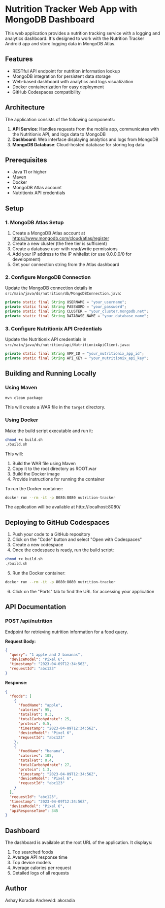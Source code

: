 # Nutrition Tracker Web App with MongoDB Dashboard

This web application provides a nutrition tracking service with a logging and analytics dashboard. It's designed to work with the Nutrition Tracker Android app and store logging data in MongoDB Atlas.

## Features

- RESTful API endpoint for nutrition information lookup
- MongoDB integration for persistent data storage
- Web-based dashboard with analytics and logs visualization
- Docker containerization for easy deployment
- GitHub Codespaces compatibility

## Architecture

The application consists of the following components:

1. **API Service**: Handles requests from the mobile app, communicates with the Nutritionix API, and logs data to MongoDB
2. **Dashboard**: Web interface displaying analytics and logs from MongoDB
3. **MongoDB Database**: Cloud-hosted database for storing log data

## Prerequisites

- Java 11 or higher
- Maven
- Docker
- MongoDB Atlas account
- Nutritionix API credentials

## Setup

### 1. MongoDB Atlas Setup

1. Create a MongoDB Atlas account at https://www.mongodb.com/cloud/atlas/register
2. Create a new cluster (the free tier is sufficient)
3. Create a database user with read/write permissions
4. Add your IP address to the IP whitelist (or use 0.0.0.0/0 for development)
5. Get your connection string from the Atlas dashboard

### 2. Configure MongoDB Connection

Update the MongoDB connection details in `src/main/java/ds/nutrition/db/MongoDBConnection.java`:

```java
private static final String USERNAME = "your_username";
private static final String PASSWORD = "your_password";
private static final String CLUSTER = "your_cluster.mongodb.net";
private static final String DATABASE_NAME = "your_database_name";
```

### 3. Configure Nutritionix API Credentials

Update the Nutritionix API credentials in `src/main/java/ds/nutrition/api/NutritionixApiClient.java`:

```java
private static final String APP_ID = "your_nutritionix_app_id";
private static final String API_KEY = "your_nutritionix_api_key";
```

## Building and Running Locally

### Using Maven

```bash
mvn clean package
```

This will create a WAR file in the `target` directory.

### Using Docker

Make the build script executable and run it:

```bash
chmod +x build.sh
./build.sh
```

This will:
1. Build the WAR file using Maven
2. Copy it to the root directory as ROOT.war
3. Build the Docker image
4. Provide instructions for running the container

To run the Docker container:

```bash
docker run --rm -it -p 8080:8080 nutrition-tracker
```

The application will be available at http://localhost:8080/

## Deploying to GitHub Codespaces

1. Push your code to a GitHub repository
2. Click on the "Code" button and select "Open with Codespaces"
3. Create a new codespace
4. Once the codespace is ready, run the build script:

```bash
chmod +x build.sh
./build.sh
```

5. Run the Docker container:

```bash
docker run --rm -it -p 8080:8080 nutrition-tracker
```

6. Click on the "Ports" tab to find the URL for accessing your application

## API Documentation

### POST /api/nutrition

Endpoint for retrieving nutrition information for a food query.

**Request Body:**

```json
{
  "query": "1 apple and 2 bananas",
  "deviceModel": "Pixel 6",
  "timestamp": "2023-04-09T12:34:56Z",
  "requestId": "abc123"
}
```

**Response:**

```json
{
  "foods": [
    {
      "foodName": "apple",
      "calories": 95,
      "totalFat": 0.3,
      "totalCarbohydrate": 25,
      "protein": 0.5,
      "timestamp": "2023-04-09T12:34:56Z",
      "deviceModel": "Pixel 6",
      "requestId": "abc123"
    },
    {
      "foodName": "banana",
      "calories": 105,
      "totalFat": 0.4,
      "totalCarbohydrate": 27,
      "protein": 1.3,
      "timestamp": "2023-04-09T12:34:56Z",
      "deviceModel": "Pixel 6",
      "requestId": "abc123"
    }
  ],
  "requestId": "abc123",
  "timestamp": "2023-04-09T12:34:56Z",
  "deviceModel": "Pixel 6",
  "apiResponseTime": 345
}
```

## Dashboard

The dashboard is available at the root URL of the application. It displays:

1. Top searched foods
2. Average API response time
3. Top device models
4. Average calories per request
5. Detailed logs of all requests

## Author

Ashay Koradia
AndrewId: akoradia
